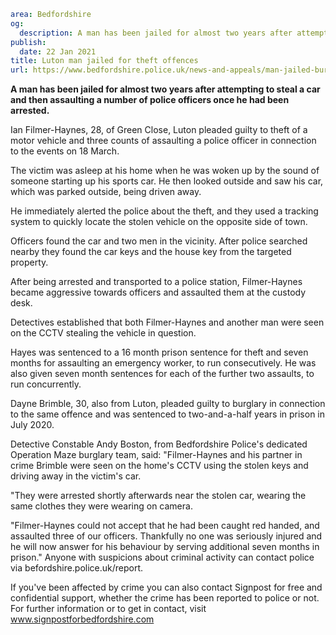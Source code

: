 ```yaml
area: Bedfordshire
og:
  description: A man has been jailed for almost two years after attempting to steal a car and then assaulting a number of police officers once he had been arrested.
publish:
  date: 22 Jan 2021
title: Luton man jailed for theft offences
url: https://www.bedfordshire.police.uk/news-and-appeals/man-jailed-burglary-jan21
```

**A man has been jailed for almost two years after attempting to steal a car and then assaulting a number of police officers once he had been arrested.**

Ian Filmer-Haynes, 28, of Green Close, Luton pleaded guilty to theft of a motor vehicle and three counts of assaulting a police officer in connection to the events on 18 March.

The victim was asleep at his home when he was woken up by the sound of someone starting up his sports car. He then looked outside and saw his car, which was parked outside, being driven away.

He immediately alerted the police about the theft, and they used a tracking system to quickly locate the stolen vehicle on the opposite side of town.

Officers found the car and two men in the vicinity. After police searched nearby they found the car keys and the house key from the targeted property.

After being arrested and transported to a police station, Filmer-Haynes became aggressive towards officers and assaulted them at the custody desk.

Detectives established that both Filmer-Haynes and another man were seen on the CCTV stealing the vehicle in question.

Hayes was sentenced to a 16 month prison sentence for theft and seven months for assaulting an emergency worker, to run consecutively. He was also given seven month sentences for each of the further two assaults, to run concurrently.

Dayne Brimble, 30, also from Luton, pleaded guilty to burglary in connection to the same offence and was sentenced to two-and-a-half years in prison in July 2020.

Detective Constable Andy Boston, from Bedfordshire Police's dedicated Operation Maze burglary team, said: "Filmer-Haynes and his partner in crime Brimble were seen on the home's CCTV using the stolen keys and driving away in the victim's car.

"They were arrested shortly afterwards near the stolen car, wearing the same clothes they were wearing on camera.

"Filmer-Haynes could not accept that he had been caught red handed, and assaulted three of our officers. Thankfully no one was seriously injured and he will now answer for his behaviour by serving additional seven months in prison." Anyone with suspicions about criminal activity can contact police via befordshire.police.uk/report.

If you've been affected by crime you can also contact Signpost for free and confidential support, whether the crime has been reported to police or not. For further information or to get in contact, visit www.signpostforbedfordshire.com
